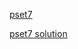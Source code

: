 [pset7](https://work.caltech.edu/homework/hw7.pdf)

[pset7 solution](https://work.caltech.edu/homework/hw7_sol.pdf)
